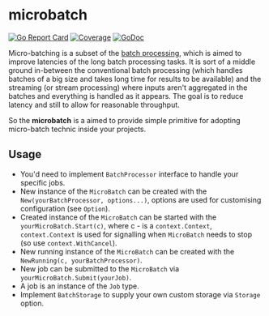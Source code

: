 # microbatch

[![Go Report Card](https://goreportcard.com/badge/github.com/zoomio/microbatch)](https://goreportcard.com/report/github.com/zoomio/microbatch)
[![Coverage](https://codecov.io/gh/zoomio/microbatch/branch/main/graph/badge.svg)](https://codecov.io/gh/zoomio/microbatch)
[![GoDoc](https://godoc.org/github.com/zoomio/microbatch?status.svg)](https://godoc.org/github.com/zoomio/microbatch)

Micro-batching is a subset of the [batch processing](https://en.wikipedia.org/wiki/Batch_processing), which is aimed to improve latencies of the long batch processing tasks. It is sort of a middle ground in-between the conventional batch processing (which handles batches of a big size and takes long time for results to be available) and the streaming (or stream processing) where inputs aren't aggregated in the batches and everything is handled as it appears. The goal is to reduce latency and still to allow for reasonable throughput.

So the **microbatch** is a aimed to provide simple primitive for adopting micro-batch technic inside your projects.

## Usage

- You'd need to implement `BatchProcessor` interface to handle your specific jobs.
- New instance of the `MicroBatch` can be created with the `New(yourBatchProcessor, options...)`, options are used for customising configuration (see `Option`). 
- Created instance of the `MicroBatch` can be started with the `yourMicroBatch.Start(c)`, where c - is a `context.Context`, `context.Context` is used for signalling when `MicroBatch` needs to stop (so use `context.WithCancel`).
- New running instance of the `MicroBatch` can be created with the `NewRunning(c, yourBatchProcessor)`.
- New job can be submitted to the `MicroBatch` via `yourMicroBatch.Submit(yourJob)`.
- A job is an instance of the `Job` type.
- Implement `BatchStorage` to supply your own custom storage via `Storage` option.